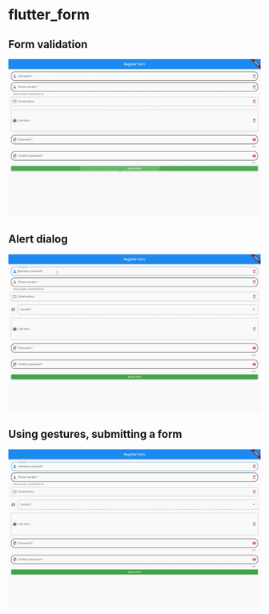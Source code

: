 # flutter_form

## Form validation
![til](./screen.gif)

## Alert dialog
![til](./alertdialog.gif)

## Using gestures, submitting a form
![til](./form.gif)